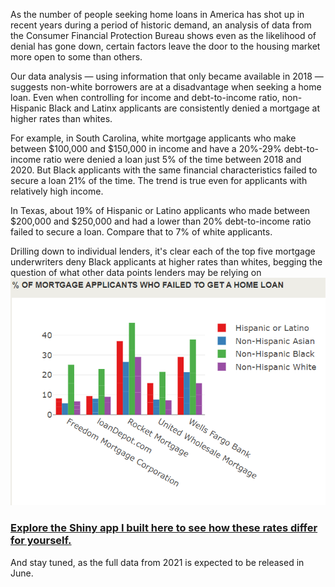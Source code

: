 As the number of people seeking home loans in America has shot up in recent years during a period of historic demand, an analysis of data from the Consumer Financial Protection Bureau shows even as the likelihood of denial has gone down, certain factors leave the door to the housing market more open to some than others.

Our data analysis — using information that only became available in 2018 — suggests non-white borrowers are at a disadvantage when seeking a home loan. Even when controlling for income and debt-to-income ratio, non-Hispanic Black and Latinx applicants are consistently denied a mortgage at higher rates than whites. 

For example, in South Carolina, white mortgage applicants who make between $100,000 and $150,000 in income and have a 20%-29% debt-to-income ratio were denied a loan just 5% of the time between 2018 and 2020. But Black applicants with the same financial characteristics failed to secure a loan 21% of the time.
The trend is true even for applicants with relatively high income.

In Texas, about 19% of Hispanic or Latino applicants who made between $200,000 and $250,000 and had a lower than 20% debt-to-income ratio failed to secure a loan. Compare that to 7% of white applicants.

Drilling down to individual lenders, it's clear each of the top five mortgage underwriters deny Black applicants at higher rates than whites, begging the question of what other data points lenders may be relying on 
![This is an image](lenderplot.png)

<a href="https://mkwildeman.shinyapps.io/mortgagebias/"><h3>Explore the Shiny app I built here to see how these rates differ for yourself.</h3></a>

And stay tuned, as the full data from 2021 is expected to be released in June.
